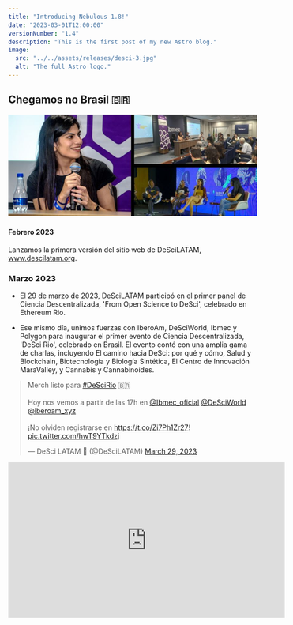```yaml
---
title: "Introducing Nebulous 1.8!"
date: "2023-03-01T12:00:00" 
versionNumber: "1.4"
description: "This is the first post of my new Astro blog."
image:
  src: "../../assets/releases/desci-3.jpg"
  alt: "The full Astro logo."
---
```


## Chegamos no Brasil 🇧🇷

![Nebulous 2.0 Release](../../assets/releases/desci-4.jpg)


#### Febrero 2023

Lanzamos la primera versión del sitio web de DeSciLATAM, www.descilatam.org.

### Marzo 2023

- El 29 de marzo de 2023, DeSciLATAM participó en el primer panel de Ciencia Descentralizada, 'From Open Science to DeSci', celebrado en Ethereum Rio. 


- Ese mismo día, unimos fuerzas con IberoAm, DeSciWorld, Ibmec y Polygon para inaugurar el primer evento de Ciencia Descentralizada, 'DeSci Rio', celebrado en Brasil. El evento contó con una amplia gama de charlas, incluyendo El camino hacia DeSci: por qué y cómo, Salud y Blockchain, Biotecnología y Biología Sintética, El Centro de Innovación MaraValley, y Cannabis y Cannabinoides.

<blockquote class="twitter-tweet"><p lang="es" dir="ltr">Merch listo para <a href="https://twitter.com/hashtag/DeSciRio?src=hash&amp;ref_src=twsrc%5Etfw">#DeSciRio</a> 🇧🇷<br><br>Hoy nos vemos a partir de las 17h en <a href="https://twitter.com/Ibmec_oficial?ref_src=twsrc%5Etfw">@Ibmec_oficial</a> <a href="https://twitter.com/DeSciWorld?ref_src=twsrc%5Etfw">@DeSciWorld</a> <a href="https://twitter.com/iberoam_xyz?ref_src=twsrc%5Etfw">@iberoam_xyz</a> <br><br>¡No olviden registrarse en <a href="https://t.co/Zi7Ph1Zr27">https://t.co/Zi7Ph1Zr27</a>! <a href="https://t.co/hwT9YTkdzj">pic.twitter.com/hwT9YTkdzj</a></p>&mdash; DeSci LATAM 🦋 (@DeSciLATAM) <a href="https://twitter.com/DeSciLATAM/status/1641048758841487365?ref_src=twsrc%5Etfw">March 29, 2023</a></blockquote> <script async src="https://platform.twitter.com/widgets.js" charset="utf-8"></script>

<iframe width="560" height="315" src="https://www.youtube.com/embed/Dv9B1PDmahM?si=Y19nqv0OXz6NjCLr" title="YouTube video player" frameborder="0" allow="accelerometer; autoplay; clipboard-write; encrypted-media; gyroscope; picture-in-picture; web-share" referrerpolicy="strict-origin-when-cross-origin" allowfullscreen></iframe>


